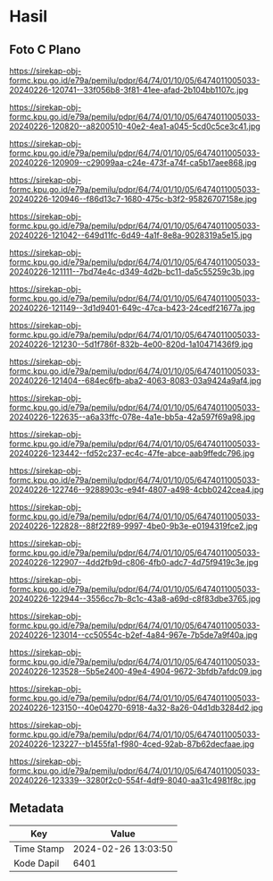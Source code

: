 # Hasil

## Foto C Plano

https://sirekap-obj-formc.kpu.go.id/e79a/pemilu/pdpr/64/74/01/10/05/6474011005033-20240226-120741--33f056b8-3f81-41ee-afad-2b104bb1107c.jpg

https://sirekap-obj-formc.kpu.go.id/e79a/pemilu/pdpr/64/74/01/10/05/6474011005033-20240226-120820--a8200510-40e2-4ea1-a045-5cd0c5ce3c41.jpg

https://sirekap-obj-formc.kpu.go.id/e79a/pemilu/pdpr/64/74/01/10/05/6474011005033-20240226-120909--c29099aa-c24e-473f-a74f-ca5b17aee868.jpg

https://sirekap-obj-formc.kpu.go.id/e79a/pemilu/pdpr/64/74/01/10/05/6474011005033-20240226-120946--f86d13c7-1680-475c-b3f2-95826707158e.jpg

https://sirekap-obj-formc.kpu.go.id/e79a/pemilu/pdpr/64/74/01/10/05/6474011005033-20240226-121042--649d11fc-6d49-4a1f-8e8a-9028319a5e15.jpg

https://sirekap-obj-formc.kpu.go.id/e79a/pemilu/pdpr/64/74/01/10/05/6474011005033-20240226-121111--7bd74e4c-d349-4d2b-bc11-da5c55259c3b.jpg

https://sirekap-obj-formc.kpu.go.id/e79a/pemilu/pdpr/64/74/01/10/05/6474011005033-20240226-121149--3d1d9401-649c-47ca-b423-24cedf21677a.jpg

https://sirekap-obj-formc.kpu.go.id/e79a/pemilu/pdpr/64/74/01/10/05/6474011005033-20240226-121230--5d1f786f-832b-4e00-820d-1a10471436f9.jpg

https://sirekap-obj-formc.kpu.go.id/e79a/pemilu/pdpr/64/74/01/10/05/6474011005033-20240226-121404--684ec6fb-aba2-4063-8083-03a9424a9af4.jpg

https://sirekap-obj-formc.kpu.go.id/e79a/pemilu/pdpr/64/74/01/10/05/6474011005033-20240226-122635--a6a33ffc-078e-4a1e-bb5a-42a597f69a98.jpg

https://sirekap-obj-formc.kpu.go.id/e79a/pemilu/pdpr/64/74/01/10/05/6474011005033-20240226-123442--fd52c237-ec4c-47fe-abce-aab9ffedc796.jpg

https://sirekap-obj-formc.kpu.go.id/e79a/pemilu/pdpr/64/74/01/10/05/6474011005033-20240226-122746--9288903c-e94f-4807-a498-4cbb0242cea4.jpg

https://sirekap-obj-formc.kpu.go.id/e79a/pemilu/pdpr/64/74/01/10/05/6474011005033-20240226-122828--88f22f89-9997-4be0-9b3e-e0194319fce2.jpg

https://sirekap-obj-formc.kpu.go.id/e79a/pemilu/pdpr/64/74/01/10/05/6474011005033-20240226-122907--4dd2fb9d-c806-4fb0-adc7-4d75f9419c3e.jpg

https://sirekap-obj-formc.kpu.go.id/e79a/pemilu/pdpr/64/74/01/10/05/6474011005033-20240226-122944--3556cc7b-8c1c-43a8-a69d-c8f83dbe3765.jpg

https://sirekap-obj-formc.kpu.go.id/e79a/pemilu/pdpr/64/74/01/10/05/6474011005033-20240226-123014--cc50554c-b2ef-4a84-967e-7b5de7a9f40a.jpg

https://sirekap-obj-formc.kpu.go.id/e79a/pemilu/pdpr/64/74/01/10/05/6474011005033-20240226-123528--5b5e2400-49e4-4904-9672-3bfdb7afdc09.jpg

https://sirekap-obj-formc.kpu.go.id/e79a/pemilu/pdpr/64/74/01/10/05/6474011005033-20240226-123150--40e04270-6918-4a32-8a26-04d1db3284d2.jpg

https://sirekap-obj-formc.kpu.go.id/e79a/pemilu/pdpr/64/74/01/10/05/6474011005033-20240226-123227--b1455fa1-f980-4ced-92ab-87b62decfaae.jpg

https://sirekap-obj-formc.kpu.go.id/e79a/pemilu/pdpr/64/74/01/10/05/6474011005033-20240226-123339--3280f2c0-554f-4df9-8040-aa31c4981f8c.jpg


## Metadata

| Key        | Value               |
| ---------- | ------------------- |
| Time Stamp | 2024-02-26 13:03:50 |
| Kode Dapil | 6401                |



